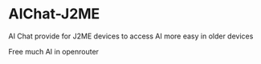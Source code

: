 # AIChat-J2ME
AI Chat provide for J2ME devices to access AI more easy in older devices

Free much AI in openrouter
